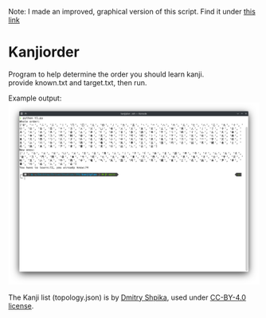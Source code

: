 Note: I made an improved, graphical version of this script. Find it under [this link](https://github.com/finia2NA/kanjiorder-v2)

# Kanjiorder
Program to help determine the order you should learn kanji.  
provide known.txt and target.txt, then run.

Example output:
![](example.png)

The Kanji list (topology.json) is by [Dmitry Shpika](https://github.com/scriptin/topokanji), used under [CC-BY-4.0 license](https://creativecommons.org/licenses/by/4.0/).
